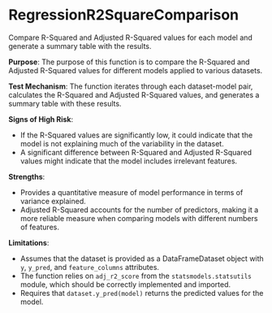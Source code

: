 # RegressionR2SquareComparison

Compare R-Squared and Adjusted R-Squared values for each model and generate a summary table
with the results.

**Purpose**: The purpose of this function is to compare the R-Squared and Adjusted R-Squared values for different models applied to various datasets.

**Test Mechanism**: The function iterates through each dataset-model pair, calculates the R-Squared and Adjusted R-Squared values, and generates a summary table with these results.

**Signs of High Risk**:
- If the R-Squared values are significantly low, it could indicate that the model is not explaining much of the variability in the dataset.
- A significant difference between R-Squared and Adjusted R-Squared values might indicate that the model includes irrelevant features.

**Strengths**:
- Provides a quantitative measure of model performance in terms of variance explained.
- Adjusted R-Squared accounts for the number of predictors, making it a more reliable measure when comparing models with different numbers of features.

**Limitations**:
- Assumes that the dataset is provided as a DataFrameDataset object with `y`, `y_pred`, and `feature_columns` attributes.
- The function relies on `adj_r2_score` from the `statsmodels.statsutils` module, which should be correctly implemented and imported.
- Requires that `dataset.y_pred(model)` returns the predicted values for the model.